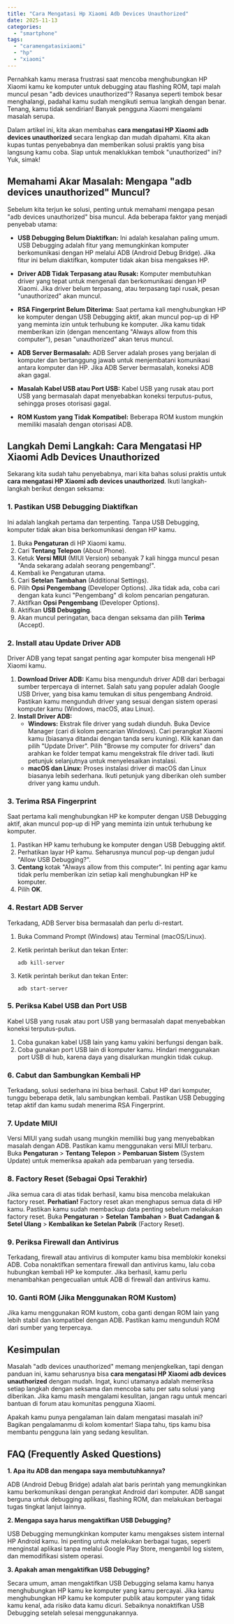 ```yaml
---
title: "Cara Mengatasi Hp Xiaomi Adb Devices Unauthorized"
date: 2025-11-13
categories: 
  - "smartphone"
tags: 
  - "caramengatasixiaomi"
  - "hp"
  - "xiaomi"
---
```


Pernahkah kamu merasa frustrasi saat mencoba menghubungkan HP Xiaomi kamu ke komputer untuk debugging atau flashing ROM, tapi malah muncul pesan "adb devices unauthorized"? Rasanya seperti tembok besar menghalangi, padahal kamu sudah mengikuti semua langkah dengan benar. Tenang, kamu tidak sendirian! Banyak pengguna Xiaomi mengalami masalah serupa.

Dalam artikel ini, kita akan membahas **cara mengatasi HP Xiaomi adb devices unauthorized** secara lengkap dan mudah dipahami. Kita akan kupas tuntas penyebabnya dan memberikan solusi praktis yang bisa langsung kamu coba. Siap untuk menaklukkan tembok "unauthorized" ini? Yuk, simak!

## Memahami Akar Masalah: Mengapa "adb devices unauthorized" Muncul?

Sebelum kita terjun ke solusi, penting untuk memahami mengapa pesan "adb devices unauthorized" bisa muncul. Ada beberapa faktor yang menjadi penyebab utama:

- **USB Debugging Belum Diaktifkan:** Ini adalah kesalahan paling umum. USB Debugging adalah fitur yang memungkinkan komputer berkomunikasi dengan HP melalui ADB (Android Debug Bridge). Jika fitur ini belum diaktifkan, komputer tidak akan bisa mengakses HP.
    
- **Driver ADB Tidak Terpasang atau Rusak:** Komputer membutuhkan driver yang tepat untuk mengenali dan berkomunikasi dengan HP Xiaomi. Jika driver belum terpasang, atau terpasang tapi rusak, pesan "unauthorized" akan muncul.
    
- **RSA Fingerprint Belum Diterima:** Saat pertama kali menghubungkan HP ke komputer dengan USB Debugging aktif, akan muncul pop-up di HP yang meminta izin untuk terhubung ke komputer. Jika kamu tidak memberikan izin (dengan mencentang "Always allow from this computer"), pesan "unauthorized" akan terus muncul.
    
- **ADB Server Bermasalah:** ADB Server adalah proses yang berjalan di komputer dan bertanggung jawab untuk menjembatani komunikasi antara komputer dan HP. Jika ADB Server bermasalah, koneksi ADB akan gagal.
    
- **Masalah Kabel USB atau Port USB:** Kabel USB yang rusak atau port USB yang bermasalah dapat menyebabkan koneksi terputus-putus, sehingga proses otorisasi gagal.
    
- **ROM Kustom yang Tidak Kompatibel:** Beberapa ROM kustom mungkin memiliki masalah dengan otorisasi ADB.
    

## Langkah Demi Langkah: Cara Mengatasi HP Xiaomi Adb Devices Unauthorized

Sekarang kita sudah tahu penyebabnya, mari kita bahas solusi praktis untuk **cara mengatasi HP Xiaomi adb devices unauthorized**. Ikuti langkah-langkah berikut dengan seksama:

### 1\. Pastikan USB Debugging Diaktifkan

Ini adalah langkah pertama dan terpenting. Tanpa USB Debugging, komputer tidak akan bisa berkomunikasi dengan HP kamu.

1. Buka **Pengaturan** di HP Xiaomi kamu.
2. Cari **Tentang Telepon** (About Phone).
3. Ketuk **Versi MIUI** (MIUI Version) sebanyak 7 kali hingga muncul pesan "Anda sekarang adalah seorang pengembang!".
4. Kembali ke Pengaturan utama.
5. Cari **Setelan Tambahan** (Additional Settings).
6. Pilih **Opsi Pengembang** (Developer Options). Jika tidak ada, coba cari dengan kata kunci "Pengembang" di kolom pencarian pengaturan.
7. Aktifkan **Opsi Pengembang** (Developer Options).
8. Aktifkan **USB Debugging**.
9. Akan muncul peringatan, baca dengan seksama dan pilih **Terima** (Accept).

### 2\. Install atau Update Driver ADB

Driver ADB yang tepat sangat penting agar komputer bisa mengenali HP Xiaomi kamu.

1. **Download Driver ADB:** Kamu bisa mengunduh driver ADB dari berbagai sumber terpercaya di internet. Salah satu yang populer adalah Google USB Driver, yang bisa kamu temukan di situs pengembang Android. Pastikan kamu mengunduh driver yang sesuai dengan sistem operasi komputer kamu (Windows, macOS, atau Linux).
2. **Install Driver ADB:**
    - **Windows:** Ekstrak file driver yang sudah diunduh. Buka Device Manager (cari di kolom pencarian Windows). Cari perangkat Xiaomi kamu (biasanya ditandai dengan tanda seru kuning). Klik kanan dan pilih "Update Driver". Pilih "Browse my computer for drivers" dan arahkan ke folder tempat kamu mengekstrak file driver tadi. Ikuti petunjuk selanjutnya untuk menyelesaikan instalasi.
    - **macOS dan Linux:** Proses instalasi driver di macOS dan Linux biasanya lebih sederhana. Ikuti petunjuk yang diberikan oleh sumber driver yang kamu unduh.

### 3\. Terima RSA Fingerprint

Saat pertama kali menghubungkan HP ke komputer dengan USB Debugging aktif, akan muncul pop-up di HP yang meminta izin untuk terhubung ke komputer.

1. Pastikan HP kamu terhubung ke komputer dengan USB Debugging aktif.
2. Perhatikan layar HP kamu. Seharusnya muncul pop-up dengan judul "Allow USB Debugging?".
3. **Centang** kotak "Always allow from this computer". Ini penting agar kamu tidak perlu memberikan izin setiap kali menghubungkan HP ke komputer.
4. Pilih **OK**.

### 4\. Restart ADB Server

Terkadang, ADB Server bisa bermasalah dan perlu di-restart.

1. Buka Command Prompt (Windows) atau Terminal (macOS/Linux).
2. Ketik perintah berikut dan tekan Enter:
    
    ```
    adb kill-server
    ```
    
3. Ketik perintah berikut dan tekan Enter:
    
    ```
    adb start-server
    ```
    

### 5\. Periksa Kabel USB dan Port USB

Kabel USB yang rusak atau port USB yang bermasalah dapat menyebabkan koneksi terputus-putus.

1. Coba gunakan kabel USB lain yang kamu yakini berfungsi dengan baik.
2. Coba gunakan port USB lain di komputer kamu. Hindari menggunakan port USB di hub, karena daya yang disalurkan mungkin tidak cukup.

### 6\. Cabut dan Sambungkan Kembali HP

Terkadang, solusi sederhana ini bisa berhasil. Cabut HP dari komputer, tunggu beberapa detik, lalu sambungkan kembali. Pastikan USB Debugging tetap aktif dan kamu sudah menerima RSA Fingerprint.

### 7\. Update MIUI

Versi MIUI yang sudah usang mungkin memiliki bug yang menyebabkan masalah dengan ADB. Pastikan kamu menggunakan versi MIUI terbaru. Buka **Pengaturan** > **Tentang Telepon** > **Pembaruan Sistem** (System Update) untuk memeriksa apakah ada pembaruan yang tersedia.

### 8\. Factory Reset (Sebagai Opsi Terakhir)

Jika semua cara di atas tidak berhasil, kamu bisa mencoba melakukan factory reset. **Perhatian!** Factory reset akan menghapus semua data di HP kamu. Pastikan kamu sudah membackup data penting sebelum melakukan factory reset. Buka **Pengaturan** > **Setelan Tambahan** > **Buat Cadangan & Setel Ulang** > **Kembalikan ke Setelan Pabrik** (Factory Reset).

### 9\. Periksa Firewall dan Antivirus

Terkadang, firewall atau antivirus di komputer kamu bisa memblokir koneksi ADB. Coba nonaktifkan sementara firewall dan antivirus kamu, lalu coba hubungkan kembali HP ke komputer. Jika berhasil, kamu perlu menambahkan pengecualian untuk ADB di firewall dan antivirus kamu.

### 10\. Ganti ROM (Jika Menggunakan ROM Kustom)

Jika kamu menggunakan ROM kustom, coba ganti dengan ROM lain yang lebih stabil dan kompatibel dengan ADB. Pastikan kamu mengunduh ROM dari sumber yang terpercaya.

## Kesimpulan

Masalah "adb devices unauthorized" memang menjengkelkan, tapi dengan panduan ini, kamu seharusnya bisa **cara mengatasi HP Xiaomi adb devices unauthorized** dengan mudah. Ingat, kunci utamanya adalah memeriksa setiap langkah dengan seksama dan mencoba satu per satu solusi yang diberikan. Jika kamu masih mengalami kesulitan, jangan ragu untuk mencari bantuan di forum atau komunitas pengguna Xiaomi.

Apakah kamu punya pengalaman lain dalam mengatasi masalah ini? Bagikan pengalamanmu di kolom komentar! Siapa tahu, tips kamu bisa membantu pengguna lain yang sedang kesulitan.

## FAQ (Frequently Asked Questions)

**1\. Apa itu ADB dan mengapa saya membutuhkannya?**

ADB (Android Debug Bridge) adalah alat baris perintah yang memungkinkan kamu berkomunikasi dengan perangkat Android dari komputer. ADB sangat berguna untuk debugging aplikasi, flashing ROM, dan melakukan berbagai tugas tingkat lanjut lainnya.

**2\. Mengapa saya harus mengaktifkan USB Debugging?**

USB Debugging memungkinkan komputer kamu mengakses sistem internal HP Android kamu. Ini penting untuk melakukan berbagai tugas, seperti menginstal aplikasi tanpa melalui Google Play Store, mengambil log sistem, dan memodifikasi sistem operasi.

**3\. Apakah aman mengaktifkan USB Debugging?**

Secara umum, aman mengaktifkan USB Debugging selama kamu hanya menghubungkan HP kamu ke komputer yang kamu percayai. Jika kamu menghubungkan HP kamu ke komputer publik atau komputer yang tidak kamu kenal, ada risiko data kamu dicuri. Sebaiknya nonaktifkan USB Debugging setelah selesai menggunakannya.
